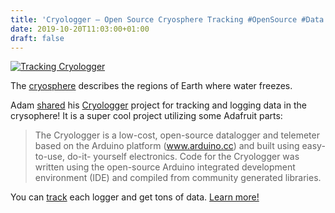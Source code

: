 ```yaml
---
title: 'Cryologger – Open Source Cryosphere Tracking #OpenSource #Data'
date: 2019-10-20T11:03:00+01:00
draft: false
---
```


[![Tracking Cryologger](https://cdn-blog.adafruit.com/uploads/2019/10/Tracking_%E2%80%93_Cryologger.png "Tracking_–_Cryologger.png")](https://cryologger.org/tracking/)

The [cryosphere](https://oceanservice.noaa.gov/facts/cryosphere.html) describes the regions of Earth where water freezes.

Adam [shared](https://learn.adafruit.com/how-to-send-a-blogtip-to-adafruit/) his [Cryologger](https://cryologger.org/) project for tracking and logging data in the crysophere! It is a super cool project utilizing some Adafruit parts:

> The Cryologger is a low-cost, open-source datalogger and telemeter based on the Arduino platform (www.arduino.cc) and built using easy-to-use, do-it- yourself electronics. Code for the Cryologger was written using the open-source Arduino integrated development environment (IDE) and compiled from community generated libraries.

You can [track](https://cryologger.org/tracking/) each logger and get tons of data. [Learn more!](https://cryologger.org/)